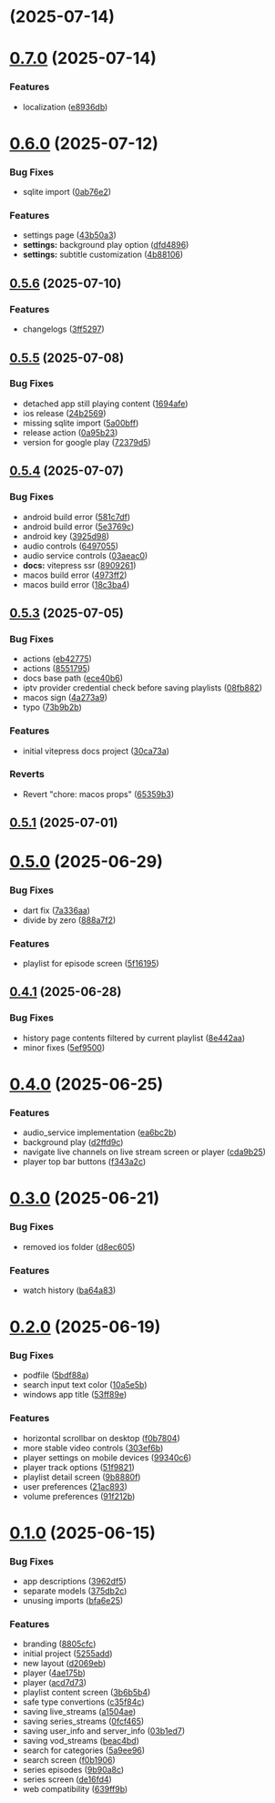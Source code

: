 # [](https://github.com/bsogulcan/iptv-player/compare/v0.7.0...v) (2025-07-14)



# [0.7.0](https://github.com/bsogulcan/iptv-player/compare/v0.6.0...v0.7.0) (2025-07-14)


### Features

* localization ([e8936db](https://github.com/bsogulcan/iptv-player/commit/e8936db4663ab0a26d0b8c096808e44115029b14))



# [0.6.0](https://github.com/bsogulcan/iptv-player/compare/v0.5.6...v0.6.0) (2025-07-12)


### Bug Fixes

* sqlite import ([0ab76e2](https://github.com/bsogulcan/iptv-player/commit/0ab76e2c52d3fe825043039944f3af024d03274e))


### Features

* settings page ([43b50a3](https://github.com/bsogulcan/iptv-player/commit/43b50a34099bfe45354454492db90bb6a624a039))
* **settings:** background play option ([dfd4896](https://github.com/bsogulcan/iptv-player/commit/dfd4896f4a4f458ae92da446080128fd63cf175e))
* **settings:** subtitle customization ([4b88106](https://github.com/bsogulcan/iptv-player/commit/4b8810626d97595997e222f5dcbc643ed9565894))



## [0.5.6](https://github.com/bsogulcan/iptv-player/compare/v0.5.5...v0.5.6) (2025-07-10)


### Features

* changelogs ([3ff5297](https://github.com/bsogulcan/iptv-player/commit/3ff5297be1798b155191d0ee46eb5c431681c441))



## [0.5.5](https://github.com/bsogulcan/iptv-player/compare/v0.5.4...v0.5.5) (2025-07-08)


### Bug Fixes

* detached app still playing content ([1694afe](https://github.com/bsogulcan/iptv-player/commit/1694afe132b4fadf2375a5c201dbce0991abb1e4))
* ios release ([24b2569](https://github.com/bsogulcan/iptv-player/commit/24b2569dcb482ac3abafe74cad7e75a555c67eac))
* missing sqlite import ([5a00bff](https://github.com/bsogulcan/iptv-player/commit/5a00bff5ef65bd5109945742c403dfce209614c1))
* release action ([0a95b23](https://github.com/bsogulcan/iptv-player/commit/0a95b235e504a69dd505a290a23ecb3fbc18a063))
* version for google play ([72379d5](https://github.com/bsogulcan/iptv-player/commit/72379d524122ff0c6a194f75ed072c0979e1d338))



## [0.5.4](https://github.com/bsogulcan/iptv-player/compare/v0.5.3...v0.5.4) (2025-07-07)


### Bug Fixes

* android build error ([581c7df](https://github.com/bsogulcan/iptv-player/commit/581c7df2de9fc92cd5b1f0af7e6bb051574059ae))
* android build error ([5e3769c](https://github.com/bsogulcan/iptv-player/commit/5e3769cbb733cd7b517ebef8e62d57b4159c922a))
* android key ([3925d98](https://github.com/bsogulcan/iptv-player/commit/3925d983fda4e8b4a65de1a46e4a6117ada8565a))
* audio controls ([6497055](https://github.com/bsogulcan/iptv-player/commit/64970556ba7cb8193ee821c75f9c2d829ce80544))
* audio service controls ([03aeac0](https://github.com/bsogulcan/iptv-player/commit/03aeac065c39980a9e0f00c0fc62abddd3ea998a))
* **docs:** vitepress ssr ([8909261](https://github.com/bsogulcan/iptv-player/commit/89092614fa17bcad1f2912cbd842495f8077828a))
* macos build error ([4973ff2](https://github.com/bsogulcan/iptv-player/commit/4973ff2e0aa2e4d611bdabe7623890b28e0de109))
* macos build error ([18c3ba4](https://github.com/bsogulcan/iptv-player/commit/18c3ba4ba0ed052926d71eb2b30b0c9fbf392815))



## [0.5.3](https://github.com/bsogulcan/iptv-player/compare/v0.5.1...v0.5.3) (2025-07-05)


### Bug Fixes

* actions ([eb42775](https://github.com/bsogulcan/iptv-player/commit/eb427753ec2dbe50bf0ca2a1d650ef08631ba1b5))
* actions ([8551795](https://github.com/bsogulcan/iptv-player/commit/855179539100b8331b45cfecff3e12a4633e40d8))
* docs base path ([ece40b6](https://github.com/bsogulcan/iptv-player/commit/ece40b6e77bd2f8b71c0bd5fab5a394e4a9f66b4))
* iptv provider credential check before saving playlists ([08fb882](https://github.com/bsogulcan/iptv-player/commit/08fb882cbdb82de1a77f67c0ba88c04c520d3825))
* macos sign ([4a273a9](https://github.com/bsogulcan/iptv-player/commit/4a273a9556fbcb38d36749eabfd231c0a4381b25))
* typo ([73b9b2b](https://github.com/bsogulcan/iptv-player/commit/73b9b2b466f2c826700a76fa142dc4dc59646d44))


### Features

* initial vitepress docs project ([30ca73a](https://github.com/bsogulcan/iptv-player/commit/30ca73a34afc4ffe0ac80b6d9c9a57cbccd7d201))


### Reverts

* Revert "chore: macos props" ([65359b3](https://github.com/bsogulcan/iptv-player/commit/65359b3d3c4eb6c88108a070c26a6ec64f5f59dc))



## [0.5.1](https://github.com/bsogulcan/iptv-player/compare/v0.5.0...v0.5.1) (2025-07-01)



# [0.5.0](https://github.com/bsogulcan/iptv-player/compare/v0.4.1...v0.5.0) (2025-06-29)


### Bug Fixes

* dart fix ([7a336aa](https://github.com/bsogulcan/iptv-player/commit/7a336aa1f1c40861b40ad867b36f7d7c65cf902d))
* divide by zero ([888a7f2](https://github.com/bsogulcan/iptv-player/commit/888a7f22e8451fc05e552bf250954fc1095de88b))


### Features

* playlist for episode screen ([5f16195](https://github.com/bsogulcan/iptv-player/commit/5f161957a6753ceee1f8dab26ba82d21260d7faa))



## [0.4.1](https://github.com/bsogulcan/iptv-player/compare/v0.4.0...v0.4.1) (2025-06-28)


### Bug Fixes

* history page contents filtered by current playlist ([8e442aa](https://github.com/bsogulcan/iptv-player/commit/8e442aa829fc2968c53efdb2f784dc446e3e7d91))
* minor fixes ([5ef9500](https://github.com/bsogulcan/iptv-player/commit/5ef9500d2cf1e0e645859bee5a1d0ce95587f94a))



# [0.4.0](https://github.com/bsogulcan/iptv-player/compare/v0.3.0...v0.4.0) (2025-06-25)


### Features

* audio_service implementation ([ea6bc2b](https://github.com/bsogulcan/iptv-player/commit/ea6bc2baa8a8a474aa2706175e372f311b8f7682))
* background play ([d2ffd9c](https://github.com/bsogulcan/iptv-player/commit/d2ffd9c5f5c8b5b8b08927cc698a783a31d98c7b))
* navigate live channels on live stream screen or player ([cda9b25](https://github.com/bsogulcan/iptv-player/commit/cda9b250433b82454f75d2745e5e5ba849b7b27f))
* player top bar buttons ([f343a2c](https://github.com/bsogulcan/iptv-player/commit/f343a2c411b55f410aaec3e735dce0f083342c98))



# [0.3.0](https://github.com/bsogulcan/iptv-player/compare/v0.2.0...v0.3.0) (2025-06-21)


### Bug Fixes

* removed ios folder ([d8ec605](https://github.com/bsogulcan/iptv-player/commit/d8ec605b5ee2c9060da6ce3280324e8951f45268))


### Features

* watch history ([ba64a83](https://github.com/bsogulcan/iptv-player/commit/ba64a83cf01770633fc09eaa19608f0711b94362))



# [0.2.0](https://github.com/bsogulcan/iptv-player/compare/0.1.0...v0.2.0) (2025-06-19)


### Bug Fixes

* podfile ([5bdf88a](https://github.com/bsogulcan/iptv-player/commit/5bdf88a82697d9c157d27f667803518715e89678))
* search input text color ([10a5e5b](https://github.com/bsogulcan/iptv-player/commit/10a5e5b58eef3bfbb63453ec2b1294d51c03934d))
* windows app title ([53ff89e](https://github.com/bsogulcan/iptv-player/commit/53ff89e69b953892ee1d6bf20cdf1040ba17e54d))


### Features

* horizontal scrollbar on desktop ([f0b7804](https://github.com/bsogulcan/iptv-player/commit/f0b78043966c37d7727fdcdabb4c5adc96f8d25c))
* more stable video controls ([303ef6b](https://github.com/bsogulcan/iptv-player/commit/303ef6b645e9803023e3609aca11412dd53b7178))
* player settings on mobile devices ([99340c6](https://github.com/bsogulcan/iptv-player/commit/99340c6334fc6b10c14ec5d6c3047dce2da6cfd6))
* player track options ([51f9821](https://github.com/bsogulcan/iptv-player/commit/51f9821f3961ea33bd1358e3094cb61534408a6e))
* playlist detail screen ([9b8880f](https://github.com/bsogulcan/iptv-player/commit/9b8880f64bc193654480ca26ded7882bdd705edc))
* user preferences ([21ac893](https://github.com/bsogulcan/iptv-player/commit/21ac8936860d8df1db9a510d32bb965042545561))
* volume preferences ([91f212b](https://github.com/bsogulcan/iptv-player/commit/91f212bd07ae265910b712d6b008268c5126a909))



# [0.1.0](https://github.com/bsogulcan/iptv-player/compare/5255add1f032dc6751b01ad9f94542d96d2fc108...0.1.0) (2025-06-15)


### Bug Fixes

* app descriptions ([3962df5](https://github.com/bsogulcan/iptv-player/commit/3962df5656ad63b599f7c0bedc3706714cdeb980))
* separate models ([375db2c](https://github.com/bsogulcan/iptv-player/commit/375db2c34f19a4e6a71e5f45df95fee9e37d8793))
* unusing imports ([bfa6e25](https://github.com/bsogulcan/iptv-player/commit/bfa6e2559fc0821caa6d334f29508e1913a6c7dd))


### Features

* branding ([8805cfc](https://github.com/bsogulcan/iptv-player/commit/8805cfc09068e3d1c5138e769c0cd1854cc16aca))
* initial project ([5255add](https://github.com/bsogulcan/iptv-player/commit/5255add1f032dc6751b01ad9f94542d96d2fc108))
* new layout ([d2069eb](https://github.com/bsogulcan/iptv-player/commit/d2069ebe0e4671820abb9ddc97b1b93f408e4940))
* player ([4ae175b](https://github.com/bsogulcan/iptv-player/commit/4ae175bbc3a68774226df1059e914b39fd097927))
* player ([acd7d73](https://github.com/bsogulcan/iptv-player/commit/acd7d73474113c904212b337edd8cc43382ef876))
* playlist content screen ([3b6b5b4](https://github.com/bsogulcan/iptv-player/commit/3b6b5b46bb789416c3da6b0725d2b37b266e48a6))
* safe type convertions ([c35f84c](https://github.com/bsogulcan/iptv-player/commit/c35f84c5f75d85554b56c9d88d408a27509568df))
* saving live_streams ([a1504ae](https://github.com/bsogulcan/iptv-player/commit/a1504ae69a24775b88d403d7c2a211f7580d88cc))
* saving series_streams ([0fcf465](https://github.com/bsogulcan/iptv-player/commit/0fcf465608912e24c9ca6cc701347b2ace0cb700))
* saving user_info and server_info ([03b1ed7](https://github.com/bsogulcan/iptv-player/commit/03b1ed7b361cf228a33c058ce1b5e053034d0c37))
* saving vod_streams ([beac4bd](https://github.com/bsogulcan/iptv-player/commit/beac4bd476dd229000d1e07f2a0e043cea5edb9b))
* search for categories ([5a9ee96](https://github.com/bsogulcan/iptv-player/commit/5a9ee963bbd0a81a9310faba5c2e66ee3b30590a))
* search screen ([f0b1906](https://github.com/bsogulcan/iptv-player/commit/f0b190630553de07599690413d8151777b6f72ba))
* series episodes ([9b90a8c](https://github.com/bsogulcan/iptv-player/commit/9b90a8cde01e85036a102a2b19d9fa420f6c3f3f))
* series screen ([de16fd4](https://github.com/bsogulcan/iptv-player/commit/de16fd4e37e34fb255c3a8ca37433af2ef2f6ca1))
* web compatibility ([639ff9b](https://github.com/bsogulcan/iptv-player/commit/639ff9b99b3df7bfc7e161b983d796bb0836b2af))



